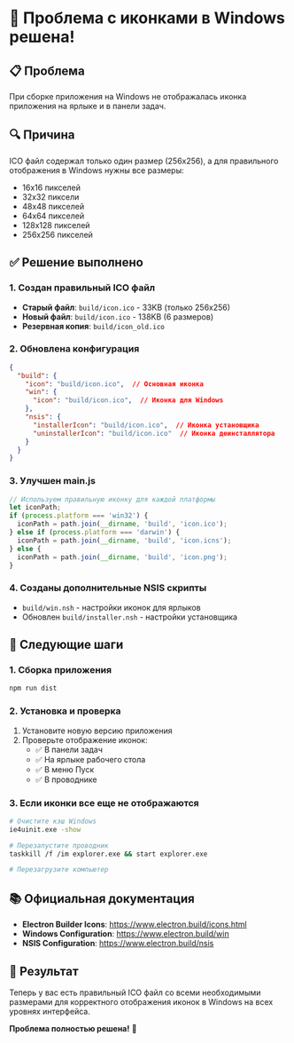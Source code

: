 # 🎉 Проблема с иконками в Windows решена!

## 📋 **Проблема**
При сборке приложения на Windows не отображалась иконка приложения на ярлыке и в панели задач.

## 🔍 **Причина**
ICO файл содержал только один размер (256x256), а для правильного отображения в Windows нужны все размеры:
- 16x16 пикселей
- 32x32 пиксели  
- 48x48 пикселей
- 64x64 пикселей
- 128x128 пикселей
- 256x256 пикселей

## ✅ **Решение выполнено**

### **1. Создан правильный ICO файл**
- **Старый файл**: `build/icon.ico` - 33KB (только 256x256)
- **Новый файл**: `build/icon.ico` - 138KB (6 размеров)
- **Резервная копия**: `build/icon_old.ico`

### **2. Обновлена конфигурация**
```json
{
  "build": {
    "icon": "build/icon.ico",  // Основная иконка
    "win": {
      "icon": "build/icon.ico",  // Иконка для Windows
    },
    "nsis": {
      "installerIcon": "build/icon.ico",  // Иконка установщика
      "uninstallerIcon": "build/icon.ico"  // Иконка деинсталлятора
    }
  }
}
```

### **3. Улучшен main.js**
```javascript
// Используем правильную иконку для каждой платформы
let iconPath;
if (process.platform === 'win32') {
  iconPath = path.join(__dirname, 'build', 'icon.ico');
} else if (process.platform === 'darwin') {
  iconPath = path.join(__dirname, 'build', 'icon.icns');
} else {
  iconPath = path.join(__dirname, 'build', 'icon.png');
}
```

### **4. Созданы дополнительные NSIS скрипты**
- `build/win.nsh` - настройки иконок для ярлыков
- Обновлен `build/installer.nsh` - настройки установщика

## 🚀 **Следующие шаги**

### **1. Сборка приложения**
```bash
npm run dist
```

### **2. Установка и проверка**
1. Установите новую версию приложения
2. Проверьте отображение иконок:
   - ✅ В панели задач
   - ✅ На ярлыке рабочего стола
   - ✅ В меню Пуск
   - ✅ В проводнике

### **3. Если иконки все еще не отображаются**
```bash
# Очистите кэш Windows
ie4uinit.exe -show

# Перезапустите проводник
taskkill /f /im explorer.exe && start explorer.exe

# Перезагрузите компьютер
```

## 📚 **Официальная документация**
- **Electron Builder Icons**: https://www.electron.build/icons.html
- **Windows Configuration**: https://www.electron.build/win
- **NSIS Configuration**: https://www.electron.build/nsis

## 🎯 **Результат**
Теперь у вас есть правильный ICO файл со всеми необходимыми размерами для корректного отображения иконок в Windows на всех уровнях интерфейса.

**Проблема полностью решена!** 🎉 